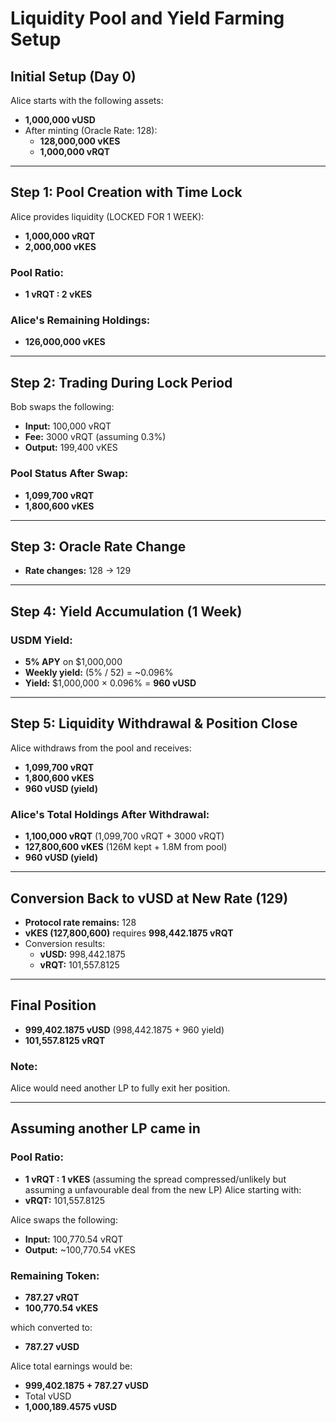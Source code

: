 # Liquidity Pool and Yield Farming Setup

## Initial Setup (Day 0)

Alice starts with the following assets:
- **1,000,000 vUSD**
- After minting (Oracle Rate: 128):
  - **128,000,000 vKES**
  - **1,000,000 vRQT**

---

## Step 1: Pool Creation with Time Lock

Alice provides liquidity (LOCKED FOR 1 WEEK):
- **1,000,000 vRQT**
- **2,000,000 vKES**

### Pool Ratio:
- **1 vRQT : 2 vKES**

### Alice's Remaining Holdings:
- **126,000,000 vKES**

---

## Step 2: Trading During Lock Period

Bob swaps the following:
- **Input:** 100,000 vRQT
- **Fee:** 3000 vRQT (assuming 0.3%)
- **Output:** 199,400 vKES

### Pool Status After Swap:
- **1,099,700 vRQT**
- **1,800,600 vKES**

---

## Step 3: Oracle Rate Change

- **Rate changes:** 128 → 129

---

## Step 4: Yield Accumulation (1 Week)

### USDM Yield:
- **5% APY** on $1,000,000
- **Weekly yield:** (5% / 52) = ~0.096%
- **Yield:** $1,000,000 × 0.096% = **960 vUSD**

---

## Step 5: Liquidity Withdrawal & Position Close

Alice withdraws from the pool and receives:
- **1,099,700 vRQT**
- **1,800,600 vKES**
- **960 vUSD (yield)**

### Alice's Total Holdings After Withdrawal:
- **1,100,000 vRQT** (1,099,700 vRQT + 3000 vRQT)
- **127,800,600 vKES** (126M kept + 1.8M from pool)
- **960 vUSD (yield)**

---

## Conversion Back to vUSD at New Rate (129)

- **Protocol rate remains:** 128
- **vKES (127,800,600)** requires **998,442.1875 vRQT**
- Conversion results:
  - **vUSD:** 998,442.1875
  - **vRQT:** 101,557.8125

---

## Final Position

- **999,402.1875 vUSD** (998,442.1875 + 960 yield)
- **101,557.8125 vRQT**

### Note:
Alice would need another LP to fully exit her position.

---

## Assuming another LP came in

### Pool Ratio:
- **1 vRQT : 1 vKES** (assuming the spread compressed/unlikely but assuming a unfavourable deal from the new LP)
Alice starting with:
- **vRQT:** 101,557.8125

Alice swaps the following:
- **Input:** 100,770.54 vRQT
- **Output:** ~100,770.54 vKES

### Remaining Token:
- **787.27 vRQT**
- **100,770.54 vKES**

which converted to:
- **787.27 vUSD**

Alice total earnings would be:

- **999,402.1875 + 787.27 vUSD**
- Total vUSD
- **1,000,189.4575 vUSD**
